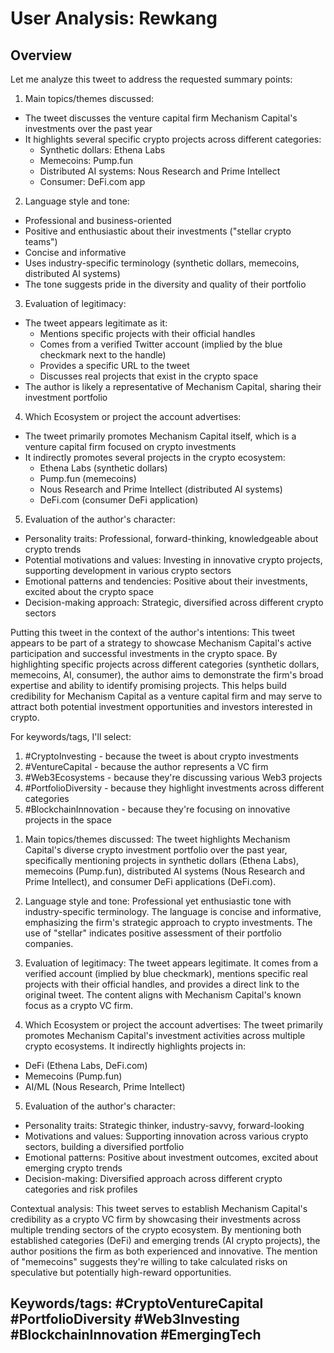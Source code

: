 # User Analysis: Rewkang

## Overview

<think>
Let me analyze this tweet to address the requested summary points:

1. Main topics/themes discussed:
- The tweet discusses the venture capital firm Mechanism Capital's investments over the past year
- It highlights several specific crypto projects across different categories:
  - Synthetic dollars: Ethena Labs
  - Memecoins: Pump.fun
  - Distributed AI systems: Nous Research and Prime Intellect
  - Consumer: DeFi.com app

2. Language style and tone:
- Professional and business-oriented
- Positive and enthusiastic about their investments ("stellar crypto teams")
- Concise and informative
- Uses industry-specific terminology (synthetic dollars, memecoins, distributed AI systems)
- The tone suggests pride in the diversity and quality of their portfolio

3. Evaluation of legitimacy:
- The tweet appears legitimate as it:
  - Mentions specific projects with their official handles
  - Comes from a verified Twitter account (implied by the blue checkmark next to the handle)
  - Provides a specific URL to the tweet
  - Discusses real projects that exist in the crypto space
- The author is likely a representative of Mechanism Capital, sharing their investment portfolio

4. Which Ecosystem or project the account advertises:
- The tweet primarily promotes Mechanism Capital itself, which is a venture capital firm focused on crypto investments
- It indirectly promotes several projects in the crypto ecosystem:
  - Ethena Labs (synthetic dollars)
  - Pump.fun (memecoins)
  - Nous Research and Prime Intellect (distributed AI systems)
  - DeFi.com (consumer DeFi application)

5. Evaluation of the author's character:
- Personality traits: Professional, forward-thinking, knowledgeable about crypto trends
- Potential motivations and values: Investing in innovative crypto projects, supporting development in various crypto sectors
- Emotional patterns and tendencies: Positive about their investments, excited about the crypto space
- Decision-making approach: Strategic, diversified across different crypto sectors

Putting this tweet in the context of the author's intentions:
This tweet appears to be part of a strategy to showcase Mechanism Capital's active participation and successful investments in the crypto space. By highlighting specific projects across different categories (synthetic dollars, memecoins, AI, consumer), the author aims to demonstrate the firm's broad expertise and ability to identify promising projects. This helps build credibility for Mechanism Capital as a venture capital firm and may serve to attract both potential investment opportunities and investors interested in crypto.

For keywords/tags, I'll select:
1. #CryptoInvesting - because the tweet is about crypto investments
2. #VentureCapital - because the author represents a VC firm
3. #Web3Ecosystems - because they're discussing various Web3 projects
4. #PortfolioDiversity - because they highlight investments across different categories
5. #BlockchainInnovation - because they're focusing on innovative projects in the space
</think>

1. Main topics/themes discussed:
The tweet highlights Mechanism Capital's diverse crypto investment portfolio over the past year, specifically mentioning projects in synthetic dollars (Ethena Labs), memecoins (Pump.fun), distributed AI systems (Nous Research and Prime Intellect), and consumer DeFi applications (DeFi.com).

2. Language style and tone:
Professional yet enthusiastic tone with industry-specific terminology. The language is concise and informative, emphasizing the firm's strategic approach to crypto investments. The use of "stellar" indicates positive assessment of their portfolio companies.

3. Evaluation of legitimacy:
The tweet appears legitimate. It comes from a verified account (implied by blue checkmark), mentions specific real projects with their official handles, and provides a direct link to the original tweet. The content aligns with Mechanism Capital's known focus as a crypto VC firm.

4. Which Ecosystem or project the account advertises:
The tweet primarily promotes Mechanism Capital's investment activities across multiple crypto ecosystems. It indirectly highlights projects in:
- DeFi (Ethena Labs, DeFi.com)
- Memecoins (Pump.fun)
- AI/ML (Nous Research, Prime Intellect)

5. Evaluation of the author's character:
- Personality traits: Strategic thinker, industry-savvy, forward-looking
- Motivations and values: Supporting innovation across various crypto sectors, building a diversified portfolio
- Emotional patterns: Positive about investment outcomes, excited about emerging crypto trends
- Decision-making: Diversified approach across different crypto categories and risk profiles

Contextual analysis:
This tweet serves to establish Mechanism Capital's credibility as a crypto VC firm by showcasing their investments across multiple trending sectors of the crypto ecosystem. By mentioning both established categories (DeFi) and emerging trends (AI crypto projects), the author positions the firm as both experienced and innovative. The mention of "memecoins" suggests they're willing to take calculated risks on speculative but potentially high-reward opportunities.

Keywords/tags:
#CryptoVentureCapital #PortfolioDiversity #Web3Investing #BlockchainInnovation #EmergingTech
---
